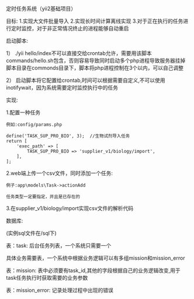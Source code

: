 定时任务系统（yii2基础项目）

目标:
1.实现大文件批量导入
2.实现长时间计算离线实现
3.对于正在执行的任务进行定时监控，对于非正常情况终止的进程能够自动重启

启动脚本:

1） ./yii hello/index不可以直接交给crontab允许，需要用该脚本commands/hello.sh包含，否则容易导致同时启动多个php进程导致服务器挂掉
	脚本目录在commonds目录下，脚本将php进程控制在3个以内，可以自己调整

2） 启动脚本将它配置给crontab,时间可以根据需要自定义,不可以使用inotifywait，因为系统需要定时监控执行中的任务

实现:

1.配置一种任务

	例如:config/params.php
	
	define('TASK_SUP_PRO_BIO', 3);  //生物试剂导入任务
	return [
	    'exec_path' => [
	        TASK_SUP_PRO_BIO => 'supplier_v1/biology/import',
	    ],
	];
	
2.web端上传一个csv文件，同时添加一个任务:

	例子:app\models\Task->actionAdd
	
	任务类型一定要指定，并且是已存在的


3.在supplier_v1/biology/import实现csv文件的解析代码

数据库:

(实例sql文件在/sql下)

表：task: 后台任务列表，一个系统只需要一个


具体业务需要表，一个系统中根据业务逻辑可以有多组mission和mission_error

表：mission:	表中必须要有task_id,其他的字段根据自己的业务逻辑改变,用于task任务执行时获取需要的业务参数

表：mission_error:	记录处理过程中出现的错误